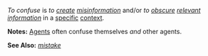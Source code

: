 *To confuse* is *to [create](https://github.com/gcassel/Modular-Organization-Terminology/blob/master/terms/create.md) [misinformation](https://github.com/gcassel/Modular-Organization-Terminology/blob/master/terms/misinform.md)* and/or *to [obscure](https://github.com/gcassel/Modular-Organization-Terminology/blob/master/terms/obscure.md) [relevant](https://github.com/gcassel/Modular-Organization-Terminology/blob/master/terms/relevance.md) [information](https://github.com/gcassel/Modular-Organization-Terminology/blob/master/terms/information.md)* in a [specific](https://github.com/gcassel/Modular-Organization-Terminology/blob/master/terms/specific.md) [context](https://github.com/gcassel/Modular-Organization-Terminology/blob/master/terms/context.md).
		
**Notes:**  [Agents](https://github.com/gcassel/Modular-Organization-Terminology/blob/master/terms/agent.md) often confuse themselves *and* other agents.
		
**See Also:**  *[mistake](https://github.com/gcassel/Modular-Organization-Terminology/blob/master/terms/mistake.md)*
